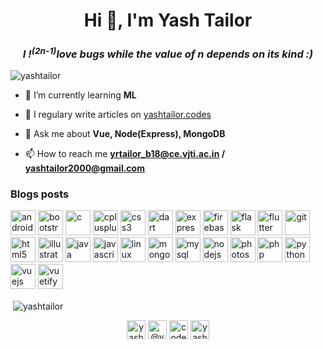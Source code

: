 <h1 align="center">Hi 👋, I'm Yash Tailor</h1>
<h3 align="center"><i>I !<sup>(2n-1)</sup>love bugs while the value of n depends on its kind :)</i></h3>

<p align="left"> <img src="https://komarev.com/ghpvc/?username=yashtailor" alt="yashtailor" /> </p>

- 🌱 I’m currently learning **ML**

- 📝 I regulary write articles on [yashtailor.codes](yashtailor.codes)

- 💬 Ask me about **Vue, Node(Express), MongoDB**

- 📫 How to reach me **yrtailor_b18@ce.vjti.ac.in / yashtailor2000@gmail.com**

### Blogs posts
<!-- BLOG-POST-LIST:START -->
<!-- BLOG-POST-LIST:END -->

<p align="left"><img src="https://devicons.github.io/devicon/devicon.git/icons/android/android-original-wordmark.svg" alt="android" width="40" height="40"/> <img src="https://devicons.github.io/devicon/devicon.git/icons/bootstrap/bootstrap-plain.svg" alt="bootstrap" width="40" height="40"/> <img src="https://devicons.github.io/devicon/devicon.git/icons/c/c-original.svg" alt="c" width="40" height="40"/> <img src="https://devicons.github.io/devicon/devicon.git/icons/cplusplus/cplusplus-original.svg" alt="cplusplus" width="40" height="40"/> <img src="https://devicons.github.io/devicon/devicon.git/icons/css3/css3-original-wordmark.svg" alt="css3" width="40" height="40"/> <img src="https://www.vectorlogo.zone/logos/dartlang/dartlang-icon.svg" alt="dart" width="40" height="40"/> <img src="https://devicons.github.io/devicon/devicon.git/icons/express/express-original-wordmark.svg" alt="express" width="40" height="40"/> <img src="https://www.vectorlogo.zone/logos/firebase/firebase-icon.svg" alt="firebase" width="40" height="40"/> <img src="https://www.vectorlogo.zone/logos/pocoo_flask/pocoo_flask-icon.svg" alt="flask" width="40" height="40"/> <img src="https://www.vectorlogo.zone/logos/flutterio/flutterio-icon.svg" alt="flutter" width="40" height="40"/> <img src="https://www.vectorlogo.zone/logos/git-scm/git-scm-icon.svg" alt="git" width="40" height="40"/> <img src="https://devicons.github.io/devicon/devicon.git/icons/html5/html5-original-wordmark.svg" alt="html5" width="40" height="40"/> <img src="https://www.vectorlogo.zone/logos/adobe_illustrator/adobe_illustrator-icon.svg" alt="illustrator" width="40" height="40"/> <img src="https://devicons.github.io/devicon/devicon.git/icons/java/java-original-wordmark.svg" alt="java" width="40" height="40"/> <img src="https://devicons.github.io/devicon/devicon.git/icons/javascript/javascript-original.svg" alt="javascript" width="40" height="40"/> <img src="https://devicons.github.io/devicon/devicon.git/icons/linux/linux-original.svg" alt="linux" width="40" height="40"/> <img src="https://devicons.github.io/devicon/devicon.git/icons/mongodb/mongodb-original-wordmark.svg" alt="mongodb" width="40" height="40"/> <img src="https://devicons.github.io/devicon/devicon.git/icons/mysql/mysql-original-wordmark.svg" alt="mysql" width="40" height="40"/> <img src="https://devicons.github.io/devicon/devicon.git/icons/nodejs/nodejs-original-wordmark.svg" alt="nodejs" width="40" height="40"/> <img src="https://devicons.github.io/devicon/devicon.git/icons/photoshop/photoshop-plain.svg" alt="photoshop" width="40" height="40"/> <img src="https://devicons.github.io/devicon/devicon.git/icons/php/php-original.svg" alt="php" width="40" height="40"/> <img src="https://devicons.github.io/devicon/devicon.git/icons/python/python-original.svg" alt="python" width="40" height="40"/> <img src="https://devicons.github.io/devicon/devicon.git/icons/vuejs/vuejs-original-wordmark.svg" alt="vuejs" width="40" height="40"/> <img src="https://seeklogo.com/images/V/vuetify-logo-3BCF73C928-seeklogo.com.png" alt="vuetify" width="40" height="40"/></p>

<p>&nbsp;<img align="center" src="https://github-readme-stats.vercel.app/api?username=yashtailor&show_icons=true" alt="yashtailor" /></p>

<p align="center">
<a href="https://linkedin.com/in/yash-tailor-166a02165" target="blank"><img align="center" src="https://cdn.jsdelivr.net/npm/simple-icons@3.0.1/icons/linkedin.svg" alt="yash-tailor-166a02165" height="30" width="30" /></a>
<a href="https://medium.com/@yashtailor2000" target="blank"><img align="center" src="https://cdn.jsdelivr.net/npm/simple-icons@3.0.1/icons/medium.svg" alt="@yashtailor2000" height="30" width="30" /></a>
<a href="https://www.codechef.com/codemafia111" target="blank"><img align="center" src="https://cdn.jsdelivr.net/npm/simple-icons@3.1.0/icons/codechef.svg" alt="codemafia111" height="30" width="30" /></a>
<a href="https://www.codeforces.com/yash_tailor" target="blank"><img align="center" src="https://cdn.jsdelivr.net/npm/simple-icons@3.0.1/icons/codeforces.svg" alt="yash_tailor" height="30" width="30" /></a>
</p>
